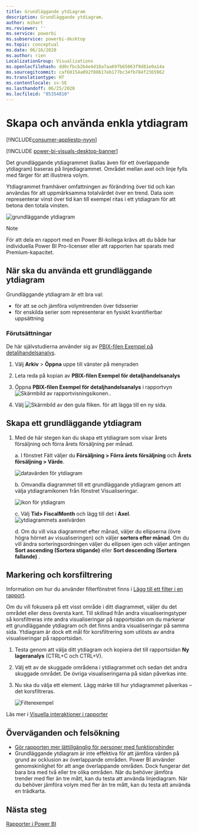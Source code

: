 ```yaml
---
title: Grundläggande ytdiagram
description: Grundläggande ytdiagram.
author: mihart
ms.reviewer: ''
ms.service: powerbi
ms.subservice: powerbi-desktop
ms.topic: conceptual
ms.date: 06/16/2020
ms.author: rien
LocalizationGroup: Visualizations
ms.openlocfilehash: dd0cfbcb2b4e4d18a7aa69fb65063f9d81e0a14a
ms.sourcegitcommit: caf60154a092f88617eb177bc34fb784f2365962
ms.translationtype: HT
ms.contentlocale: sv-SE
ms.lasthandoff: 06/25/2020
ms.locfileid: "85354810"
---
```

# <a name="create-and-use-basic-area-charts"></a>Skapa och använda enkla ytdiagram

[!INCLUDE[consumer-appliesto-nyyn](../includes/consumer-appliesto-nyyn.md)]

[!INCLUDE [power-bi-visuals-desktop-banner](../includes/power-bi-visuals-desktop-banner.md)]

Det grundläggande ytdiagrammet (kallas även för ett överlappande ytdiagram) baseras på linjediagrammet. Området mellan axel och linje fylls med färger för att illustrera volym. 

Ytdiagrammet framhäver omfattningen av förändring över tid och kan användas för att uppmärksamma totalvärdet över en trend. Data som representerar vinst över tid kan till exempel ritas i ett ytdiagram för att betona den totala vinsten.

![grundläggande ytdiagram](media/power-bi-visualization-basic-area-chart/power-bi-chart-example.png)

> [!NOTE]
> För att dela en rapport med en Power BI-kollega krävs att du både har individuella Power BI Pro-licenser eller att rapporten har sparats med Premium-kapacitet.

## <a name="when-to-use-a-basic-area-chart"></a>När ska du använda ett grundläggande ytdiagram
Grundläggande ytdiagram är ett bra val:

* för att se och jämföra volymtrenden över tidsserier 
* för enskilda serier som representerar en fysiskt kvantifierbar uppsättning

### <a name="prerequisites"></a>Förutsättningar
De här självstudierna använder sig av [PBIX-filen Exempel på detaljhandelsanalys](https://download.microsoft.com/download/9/6/D/96DDC2FF-2568-491D-AAFA-AFDD6F763AE3/Retail%20Analysis%20Sample%20PBIX.pbix).

1. Välj **Arkiv** > **Öppna** uppe till vänster på menyraden
   
2. Leta reda på kopian av **PBIX-filen Exempel för detaljhandelsanalys**

1. Öppna **PBIX-filen Exempel för detaljhandelsanalys** i rapportvyn ![Skärmbild av rapportvisningsikonen.](media/power-bi-visualization-kpi/power-bi-report-view.png).

1. Välj ![Skärmbild av den gula fliken.](media/power-bi-visualization-kpi/power-bi-yellow-tab.png) för att lägga till en ny sida.


## <a name="create-a-basic-area-chart"></a>Skapa ett grundläggande ytdiagram
 

1. Med de här stegen kan du skapa ett ytdiagram som visar årets försäljning och förra årets försäljning per månad.
   
   a. I fönstret Fält väljer du **Försäljning \> Förra årets försäljning** och **Årets försäljning > Värde**.

   ![datavärden för ytdiagram](media/power-bi-visualization-basic-area-chart/power-bi-bar-chart.png)

   b.  Omvandla diagrammet till ett grundläggande ytdiagram genom att välja ytdiagramikonen från fönstret Visualiseringar.

   ![ikon för ytdiagram](media/power-bi-visualization-basic-area-chart/convertchart.png)
   
   c.  Välj **Tid\> FiscalMonth** och lägg till det i **Axel**.   
   ![ytdiagrammets axelvärden](media/power-bi-visualization-basic-area-chart/powerbi-area-chartnew.png)
   
   d.  Om du vill visa diagrammet efter månad, väljer du ellipserna (övre högra hörnet av visualiseringen) och väljer **sortera efter månad**. Om du vill ändra sorteringsordningen väljer du ellipsen igen och väljer antingen **Sort ascending (Sortera stigande)** eller **Sort descending (Sortera fallande)** .

## <a name="highlighting-and-cross-filtering"></a>Markering och korsfiltrering
Information om hur du använder filterfönstret finns i [Lägg till ett filter i en rapport](../create-reports/power-bi-report-add-filter.md).

Om du vill fokusera på ett visst område i ditt diagrammet, väljer du det området eller dess översta kant.  Till skillnad från andra visualiseringstyper så korsfiltreras inte andra visualiseringar på rapportsidan om du markerar ett grundläggande ytdiagram och det finns andra visualiseringar på samma sida. Ytdiagram är dock ett mål för korsfiltrering som utlösts av andra visualiseringar på rapportsidan. 

1. Testa genom att välja ditt ytdiagram och kopiera det till rapportsidan **Ny lageranalys** (CTRL+C och CTRL+V).
2. Välj ett av de skuggade områdena i ytdiagrammet och sedan det andra skuggade området. De övriga visualiseringarna på sidan påverkas inte.
1. Nu ska du välja ett element. Lägg märke till hur ytdiagrammet påverkas – det korsfiltreras.

    ![Filterexempel](media/power-bi-visualization-basic-area-chart/power-bi-area-chart-filters.gif) 

Läs mer i [Visuella interaktioner i rapporter](../create-reports/service-reports-visual-interactions.md)


## <a name="considerations-and-troubleshooting"></a>Överväganden och felsökning   
* [Gör rapporten mer lättillgänglig för personer med funktionshinder](../create-reports/desktop-accessibility-overview.md)
* Grundläggande ytdiagram är inte effektiva för att jämföra värden på grund av ocklusion av överlappande områden. Power BI använder genomskinlighet för att ange överlappande områden. Dock fungerar det bara bra med två eller tre olika områden. När du behöver jämföra trender med fler än tre mått, kan du testa att använda linjediagram. När du behöver jämföra volym med fler än tre mått, kan du testa att använda en trädkarta.

## <a name="next-step"></a>Nästa steg
[Rapporter i Power BI](power-bi-visualization-card.md)  

